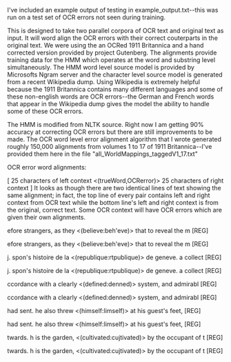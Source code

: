 I've included an example output of testing in example_output.txt--this was run on a test set of OCR errors 
not seen during training.

This is designed to take two parallel corpora of OCR text and original text as input. It will word 
align the OCR errors with their correct couterparts in the original text. We were using the an
OCRed 1911 Britannica and a hand corrected version provided by project Gutenberg. The alignments 
provide training data for the HMM which operates at the word and substring level simultaneously.
The HMM word level source model is provided by Microsofts Ngram server and the character level source 
model is generated from a recent Wikipedia dump. Using Wikipedia is extremely helpful because the 1911 
Britannica contains many different languages and some of these non-english words are OCR errors--the 
German and French words that appear in the Wikipedia dump gives the model the ability to handle some of these
OCR errors.

The HMM is modified from NLTK source. Right now I am getting 90% accuracy at correcting OCR errors but there are still improvements to be made. The OCR word level error alignment algorithm that I wrote generated roughly 150,000 alignments from volumes 1 to 17 of 1911 Britannica--I've provided them here in the file "all_WorldMappings_taggedV1_17.txt"


OCR error word alignments:

[ 25 characters of left context <(trueWord,OCRerror)> 25 characters of right context ]
It looks as though there are two identical lines of text showing the same alignment; in fact, 
the top line of every pair contains left and right context from OCR text while the bottom line's left and right context is from the original, correct text. Some OCR context will have OCR errors which are given their own alignments.


efore strangers, as they <(believe:beh'eve)>	 that to reveal the m [REG]

efore strangers, as they <(believe:beh'eve)>	 that to reveal the m [REG]



j. spon's histoire de la <(republique:rtpublique)>	 de geneve. a collect [REG]

j. spon's histoire de la <(republique:rtpublique)>	 de geneve. a collect [REG]



ccordance with a clearly <(defined:denned)>	 system, and admirabl [REG]

ccordance with a clearly <(defined:denned)>	 system, and admirabl [REG]



had sent. he also threw <(himself:limself)>	 at his guest's feet, [REG]

had sent. he also threw <(himself:limself)>	 at his guest's feet, [REG]



twards. h is the garden, <(cultivated:cujtivated)>	 by the occupant of t [REG]

twards. h is the garden, <(cultivated:cujtivated)>	 by the occupant of t [REG]

